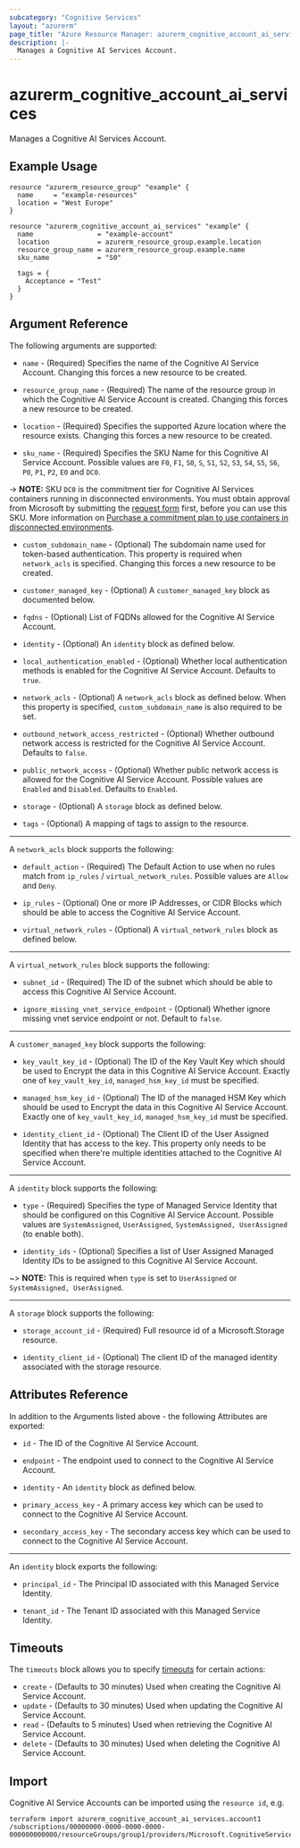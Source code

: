 ```yaml
---
subcategory: "Cognitive Services"
layout: "azurerm"
page_title: "Azure Resource Manager: azurerm_cognitive_account_ai_services"
description: |-
  Manages a Cognitive AI Services Account.
---
```


# azurerm_cognitive_account_ai_services

Manages a Cognitive AI Services Account.

## Example Usage

```hcl
resource "azurerm_resource_group" "example" {
  name     = "example-resources"
  location = "West Europe"
}

resource "azurerm_cognitive_account_ai_services" "example" {
  name                = "example-account"
  location            = azurerm_resource_group.example.location
  resource_group_name = azurerm_resource_group.example.name
  sku_name            = "S0"

  tags = {
    Acceptance = "Test"
  }
}
```

## Argument Reference

The following arguments are supported:

* `name` - (Required) Specifies the name of the Cognitive AI Service Account. Changing this forces a new resource to be created.

* `resource_group_name` - (Required) The name of the resource group in which the Cognitive AI Service Account is created. Changing this forces a new resource to be created.

* `location` - (Required) Specifies the supported Azure location where the resource exists. Changing this forces a new resource to be created.

* `sku_name` - (Required) Specifies the SKU Name for this Cognitive AI Service Account. Possible values are `F0`, `F1`, `S0`, `S`, `S1`, `S2`, `S3`, `S4`, `S5`, `S6`, `P0`, `P1`, `P2`, `E0` and `DC0`.

-> **NOTE:** SKU `DC0` is the commitment tier for Cognitive AI Services containers running in disconnected environments. You must obtain approval from Microsoft by submitting the [request form](https://aka.ms/csdisconnectedcontainers) first, before you can use this SKU. More information on [Purchase a commitment plan to use containers in disconnected environments](https://learn.microsoft.com/en-us/azure/cognitive-services/containers/disconnected-containers?tabs=stt#purchase-a-commitment-plan-to-use-containers-in-disconnected-environments).

* `custom_subdomain_name` - (Optional) The subdomain name used for token-based authentication. This property is required when `network_acls` is specified. Changing this forces a new resource to be created.

* `customer_managed_key` - (Optional) A `customer_managed_key` block as documented below.

* `fqdns` - (Optional) List of FQDNs allowed for the Cognitive AI Service Account.

* `identity` - (Optional) An `identity` block as defined below.

* `local_authentication_enabled` - (Optional) Whether local authentication methods is enabled for the Cognitive AI Service Account. Defaults to `true`.

* `network_acls` - (Optional) A `network_acls` block as defined below. When this property is specified, `custom_subdomain_name` is also required to be set.

* `outbound_network_access_restricted` - (Optional) Whether outbound network access is restricted for the Cognitive AI Service Account. Defaults to `false`.

* `public_network_access` - (Optional) Whether public network access is allowed for the Cognitive AI Service Account. Possible values are `Enabled` and `Disabled`. Defaults to `Enabled`.

* `storage` - (Optional) A `storage` block as defined below.

* `tags` - (Optional) A mapping of tags to assign to the resource.

---

A `network_acls` block supports the following:

* `default_action` - (Required) The Default Action to use when no rules match from `ip_rules` / `virtual_network_rules`. Possible values are `Allow` and `Deny`.

* `ip_rules` - (Optional) One or more IP Addresses, or CIDR Blocks which should be able to access the Cognitive AI Service Account.

* `virtual_network_rules` - (Optional) A `virtual_network_rules` block as defined below.

---

A `virtual_network_rules` block supports the following:

* `subnet_id` - (Required) The ID of the subnet which should be able to access this Cognitive AI Service Account.

* `ignore_missing_vnet_service_endpoint` - (Optional) Whether ignore missing vnet service endpoint or not. Default to `false`.

---

A `customer_managed_key` block supports the following:

* `key_vault_key_id` - (Optional) The ID of the Key Vault Key which should be used to Encrypt the data in this Cognitive AI Service Account. Exactly one of `key_vault_key_id`, `managed_hsm_key_id` must be specified.

* `managed_hsm_key_id` - (Optional) The ID of the managed HSM Key which should be used to Encrypt the data in this Cognitive AI Service Account. Exactly one of `key_vault_key_id`, `managed_hsm_key_id` must be specified.

* `identity_client_id` - (Optional) The Client ID of the User Assigned Identity that has access to the key. This property only needs to be specified when there're multiple identities attached to the Cognitive AI Service Account.

---

A `identity` block supports the following:

* `type` - (Required) Specifies the type of Managed Service Identity that should be configured on this Cognitive AI Service Account. Possible values are `SystemAssigned`, `UserAssigned`, `SystemAssigned, UserAssigned` (to enable both).

* `identity_ids` - (Optional) Specifies a list of User Assigned Managed Identity IDs to be assigned to this Cognitive AI Service Account.

~> **NOTE:** This is required when `type` is set to `UserAssigned` or `SystemAssigned, UserAssigned`.

---

A `storage` block supports the following:

* `storage_account_id` - (Required) Full resource id of a Microsoft.Storage resource.

* `identity_client_id` - (Optional) The client ID of the managed identity associated with the storage resource.

## Attributes Reference

In addition to the Arguments listed above - the following Attributes are exported:

* `id` - The ID of the Cognitive AI Service Account.

* `endpoint` - The endpoint used to connect to the Cognitive AI Service Account.

* `identity` - An `identity` block as defined below.

* `primary_access_key` - A primary access key which can be used to connect to the Cognitive AI Service Account.

* `secondary_access_key` - The secondary access key which can be used to connect to the Cognitive AI Service Account.

---

An `identity` block exports the following:

* `principal_id` - The Principal ID associated with this Managed Service Identity.

* `tenant_id` - The Tenant ID associated with this Managed Service Identity.

## Timeouts

The `timeouts` block allows you to specify [timeouts](https://www.terraform.io/language/resources/syntax#operation-timeouts) for certain actions:

* `create` - (Defaults to 30 minutes) Used when creating the Cognitive AI Service Account.
* `update` - (Defaults to 30 minutes) Used when updating the Cognitive AI Service Account.
* `read` - (Defaults to 5 minutes) Used when retrieving the Cognitive AI Service Account.
* `delete` - (Defaults to 30 minutes) Used when deleting the Cognitive AI Service Account.

## Import

Cognitive AI Service Accounts can be imported using the `resource id`, e.g.

```shell
terraform import azurerm_cognitive_account_ai_services.account1 /subscriptions/00000000-0000-0000-0000-000000000000/resourceGroups/group1/providers/Microsoft.CognitiveServices/accounts/account1
```
